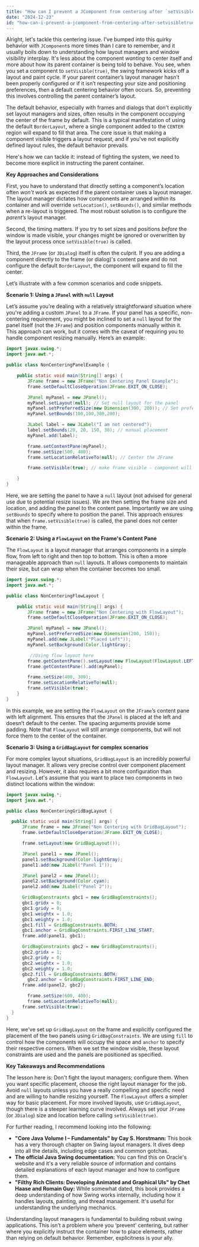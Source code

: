 ```yaml
---
title: "How can I prevent a JComponent from centering after `setVisible(true)`?"
date: "2024-12-23"
id: "how-can-i-prevent-a-jcomponent-from-centering-after-setvisibletrue"
---
```


Alright, let's tackle this centering issue. I've bumped into this quirky behavior with `JComponent`s more times than I care to remember, and it usually boils down to understanding how layout managers and window visibility interplay. It's less about the component *wanting* to center itself and more about how its parent container is being told to behave. You see, when you set a component to `setVisible(true)`, the swing framework kicks off a layout and paint cycle. If your parent container’s layout manager hasn’t been properly configured or if it isn’t respecting your size and positioning preferences, then a default centering behavior often occurs. So, preventing this involves controlling the parent container’s layout.

The default behavior, especially with frames and dialogs that don't explicitly set layout managers and sizes, often results in the component occupying the center of the frame by default. This is a typical manifestation of using the default `BorderLayout`, where a single component added to the `CENTER` region will expand to fill that area. The core issue is that making a component visible triggers a layout request, and if you've not explicitly defined layout rules, the default behavior prevails.

Here's how we can tackle it: instead of fighting the system, we need to become more explicit in instructing the parent container.

**Key Approaches and Considerations**

First, you have to understand that directly setting a component’s location often *won't* work as expected if the parent container uses a layout manager. The layout manager dictates how components are arranged within its container and will override `setLocation()`, `setBounds()`, and similar methods when a re-layout is triggered. The most robust solution is to configure the *parent’s* layout manager.

Second, the timing matters. If you try to set sizes and positions *before* the window is made visible, your changes might be ignored or overwritten by the layout process once `setVisible(true)` is called.

Third, the `JFrame` (or `JDialog`) itself is often the culprit. If you are adding a component directly to the frame (or dialog)'s content pane and do not configure the default `BorderLayout`, the component will expand to fill the center.

Let’s illustrate with a few common scenarios and code snippets.

**Scenario 1: Using a `JPanel` with `null` Layout**

Let’s assume you’re dealing with a relatively straightforward situation where you're adding a custom `JPanel` to a `JFrame`. If your panel has a specific, non-centering requirement, you might be inclined to set a `null` layout for the panel itself (not the `JFrame`) and position components manually within it. This approach can work, but it comes with the caveat of requiring you to handle component resizing manually. Here’s an example:

```java
import javax.swing.*;
import java.awt.*;

public class NonCenteringPanelExample {

    public static void main(String[] args) {
        JFrame frame = new JFrame("Non Centering Panel Example");
        frame.setDefaultCloseOperation(JFrame.EXIT_ON_CLOSE);

        JPanel myPanel = new JPanel();
        myPanel.setLayout(null); // Set null layout for the panel
        myPanel.setPreferredSize(new Dimension(300, 200)); // Set preferred size
        myPanel.setBounds(100,100,300,200);

        JLabel label = new JLabel("I am not centered");
        label.setBounds(20, 20, 150, 30); // manual placement
        myPanel.add(label);

        frame.setContentPane(myPanel);
        frame.setSize(500, 400);
        frame.setLocationRelativeTo(null); // Center the JFrame

        frame.setVisible(true); // make frame visible - component will stay where we placed it

    }
}
```
Here, we are setting the panel to have a `null` layout (not advised for general use due to potential resize issues). We are then setting the frame size and location, and adding the panel to the content pane. Importantly we are using `setBounds` to specify where to position the panel. This approach ensures that when `frame.setVisible(true)` is called, the panel does not center within the frame.

**Scenario 2: Using a `FlowLayout` on the Frame's Content Pane**

The `FlowLayout` is a layout manager that arranges components in a simple flow, from left to right and then top to bottom. This is often a more manageable approach than `null` layouts. It allows components to maintain their size, but can wrap when the container becomes too small.

```java
import javax.swing.*;
import java.awt.*;

public class NonCenteringFlowLayout {

    public static void main(String[] args) {
        JFrame frame = new JFrame("Non Centering with FlowLayout");
        frame.setDefaultCloseOperation(JFrame.EXIT_ON_CLOSE);

        JPanel myPanel = new JPanel();
        myPanel.setPreferredSize(new Dimension(200, 150));
        myPanel.add(new JLabel("Placed Left"));
        myPanel.setBackground(Color.lightGray);

         //Using flow layout here
        frame.getContentPane().setLayout(new FlowLayout(FlowLayout.LEFT, 10, 10)); // Left alignment with some spacing
        frame.getContentPane().add(myPanel);

        frame.setSize(400, 300);
        frame.setLocationRelativeTo(null);
        frame.setVisible(true);
    }
}
```

In this example, we are setting the `FlowLayout` on the `JFrame`’s content pane with left alignment. This ensures that the `JPanel` is placed at the left and doesn’t default to the center. The spacing arguments provide some padding. Note that `FlowLayout` will still arrange components, but will not force them to the center of the container.

**Scenario 3: Using a `GridBagLayout` for complex scenarios**

For more complex layout situations, `GridBagLayout` is an incredibly powerful layout manager. It allows very precise control over component placement and resizing. However, it also requires a bit more configuration than `FlowLayout`. Let's assume that you want to place two components in two distinct locations within the window:

```java
import javax.swing.*;
import java.awt.*;

public class NonCenteringGridBagLayout {

  public static void main(String[] args) {
      JFrame frame = new JFrame("Non Centering with GridBagLayout");
      frame.setDefaultCloseOperation(JFrame.EXIT_ON_CLOSE);

      frame.setLayout(new GridBagLayout());

      JPanel panel1 = new JPanel();
      panel1.setBackground(Color.lightGray);
      panel1.add(new JLabel("Panel 1"));

      JPanel panel2 = new JPanel();
      panel2.setBackground(Color.cyan);
      panel2.add(new JLabel("Panel 2"));

      GridBagConstraints gbc1 = new GridBagConstraints();
      gbc1.gridx = 0;
      gbc1.gridy = 0;
      gbc1.weightx = 1.0;
      gbc1.weighty = 1.0;
      gbc1.fill = GridBagConstraints.BOTH;
      gbc1.anchor = GridBagConstraints.FIRST_LINE_START;
      frame.add(panel1, gbc1);

      GridBagConstraints gbc2 = new GridBagConstraints();
      gbc2.gridx = 1;
      gbc2.gridy = 0;
      gbc2.weightx = 1.0;
      gbc2.weighty = 1.0;
      gbc2.fill = GridBagConstraints.BOTH;
        gbc2.anchor = GridBagConstraints.FIRST_LINE_END;
      frame.add(panel2, gbc2);

        frame.setSize(600, 400);
        frame.setLocationRelativeTo(null);
      frame.setVisible(true);
  }
}
```
Here, we've set up `GridBagLayout` on the frame and explicitly configured the placement of the two panels using `GridBagConstraints`. We are using `fill` to control how the components will occupy the space and `anchor` to specify their respective corners. When we set the window visible, these layout constraints are used and the panels are positioned as specified.

**Key Takeaways and Recommendations**

The lesson here is: Don't fight the layout managers; configure them. When you want specific placement, choose the right layout manager for the job. Avoid `null` layouts unless you have a really compelling and specific need and are willing to handle resizing yourself. The `FlowLayout` offers a simpler way for basic placement. For more involved layouts, use `GridBagLayout`, though there is a steeper learning curve involved. Always set your `JFrame` (or `JDialog`) size and location before calling `setVisible(true)`.

For further reading, I recommend looking into the following:

*   **"Core Java Volume I – Fundamentals" by Cay S. Horstmann:** This book has a very thorough chapter on Swing layout managers. It dives deep into all the details, including edge cases and common gotchas.
*   **The official Java Swing documentation:** You can find this on Oracle's website and it's a very reliable source of information and contains detailed explanations of each layout manager and how to configure them.
*   **"Filthy Rich Clients: Developing Animated and Graphical UIs" by Chet Haase and Romain Guy:** While somewhat dated, this book provides a deep understanding of how Swing works internally, including how it handles layouts, painting, and thread management. It's useful for understanding the underlying mechanics.

Understanding layout managers is fundamental to building robust swing applications. This isn’t a problem where you ‘prevent’ centering, but rather where you explicitly instruct the container how to place elements, rather than relying on default behavior. Remember, explicitness is your ally.
